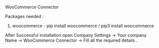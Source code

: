 WooCommerce Connector

Packages needed : 

1. woocommerce - pip install woocommerce / pip3 install woocommerce

After Successful installation open Company Settings -> Your company Name -> WooCommerce Connector -> Fill all the required details .
